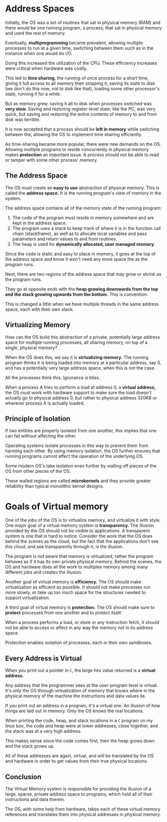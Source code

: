 # Address Spaces
Initially, the OS was a set of routines that sat in physical memory (RAM) and there would be one running program, a process, that sat in physical memory and used the rest of memory.

Eventually, **multiprogramming** became prevalent, allowing multiple processes to run at a given time, switching between them such as in the instance when one would do I/O.

Doing this increased the utilization of the CPU. These efficiency increases were critical when hardware was costly.

This led to **time sharing,** the running of once process for a short time, giving it full access to all memory then stopping it, saving its state to disk (we don't do this now, not to disk like that), loading some other processor's state, running it for a while.

But as memory grew, saving it all to disk when processes switched was **very slow.** Saving and restoring register-level state, like the PC, was very quick, but saving and restoring the entire contents of memory to and from disk was terrible.

It is now accepted that a process should  be **left in memory** while switching between the, allowing the OS to implement time sharing efficiently.

As time-sharing became more popular, there were new demands on the OS. Allowing multiple programs to reside concurrently in physical memory makes **protection** an important issue. A process should not be able to read or tamper with some other process' memory.

## The Address Space
The OS must create an **easy to use** abstraction of physical memory. This is called the **address space.** It is the running program's view of memory in the system.

The address space contains all of the memory state of the running program:

1. The code of the program must reside in memory somewhere and are kept in the address space.
2. The program uses a stack to keep track of where it is in the function call chain (stackframe), as well as to allocate local variables and pass parameters and return values to and from routines.
3. The heap is used for **dynamically allocated, user managed memory.** 

Since the code is static and easy to place in memory, it goes at the top of the address space and know it won't need any more space the as the program runs.

Next, there are two regions of the address space that may grow or shrink as the program runs.

They go at opposite ends with the **heap growing downwards from the top and the stack growing upwards from the bottom.** This is convention.

This is changed a little when we have multiple threads in the same address space, each with their own stack.

## Virtualizing Memory
How can the OS build this abstraction of a private, potentially large address space for multiple running processes, all sharing memory, on top of a single, physical memory?

When the OS does this, we say it is **virtualizing memory.** The running program thinks it is being loaded into memory at a particular address, say 0, and has a potentially very large address space, when this is not the case. 

All the processes think this. Ignorance is bliss.

When a process A tries to perform a load at address 0, a **virtual address,** the OS must work with hardware support to make sure the load doesn't actually go to physical address 0, but rather to physical address 320KB or wherever process A is actually loaded.

## Principle of Isolation
If two entities are properly isolated from one another, this implies that one can fail without affecting the other.

Operating systems isolate processes in this way to prevent them from harming each other. By using memory isolation, the OS further ensures that running programs cannot affect the operation of the underlying OS.

Some modern OS's take isolation even further by walling off pieces of the OS from other pieces of the OS.

These walled regions are called **microkernels** and they provide greater reliability than typical monolithic kernel designs.

# Goals of Virtual memory
One of the jobs of the OS is to virtualize memory, and virtualize it with style. One major goal of a virtual memory system is **transparency.** The illusion provided by the OS should not be visible to applications. A transparent system is one that is hard to notice. Consider the work that the OS does behind the scenes as the cloud, but the fact that the applications don't see this cloud, and see transparently through it, is the illusion.

The program is not aware that memory is virtualized, rather the program behaves as if it has its own private physical memory. Behind the scenes, the OS and hardware does all the work to multiplex memory among many different jobs and creates the illusion.

Another goal of virtual memory is **efficiency.** The OS should make virtualization as efficient as possible. It should not make processes run more slowly, or take up too much space for the structures needed to support virtualization.

A third goal of virtual memory is **protection.** The OS should make sure to **protect** processes from one another and to protect itself.

When a process performs a load, or store or any instruction fetch, it should not be able to access or affect in any way the memory not in its address space.

Protection enables isolation of processes, each in their own sandboxes.

## Every Address is Virtual
When you print out a pointer in `C`, the large hex value returned is a **virtual address.**

Any address that the programmer sees at the user-program level is virtual. It's only the OS through virtualization of memory that knows where in the physical memory of the machine the instructions and data values lie.

If you print out an address in a program, it's a virtual one. An illusion of how things are laid out in memory. Only the OS knows the real locations.

When printing the code, heap, and stack locations in a `C` program on my linux box, the code and heap were at lower addresses, close together, and the stack was at a very high address.

This makes sense since the code comes first, then the heap grows down and the stack grows up.

All of these addresses are again, virtual, and will be translated by the OS and hardware in order to get values from their true physical locations.

## Conclusion
The Virtual Memory system is responsible for providing the illusion of a large, sparse, private address space to programs, which hold all of their instructions and data therein.

The OS, with some help from hardware, takes each of these virtual memory references and translates them into physical addresses in physical memory.



